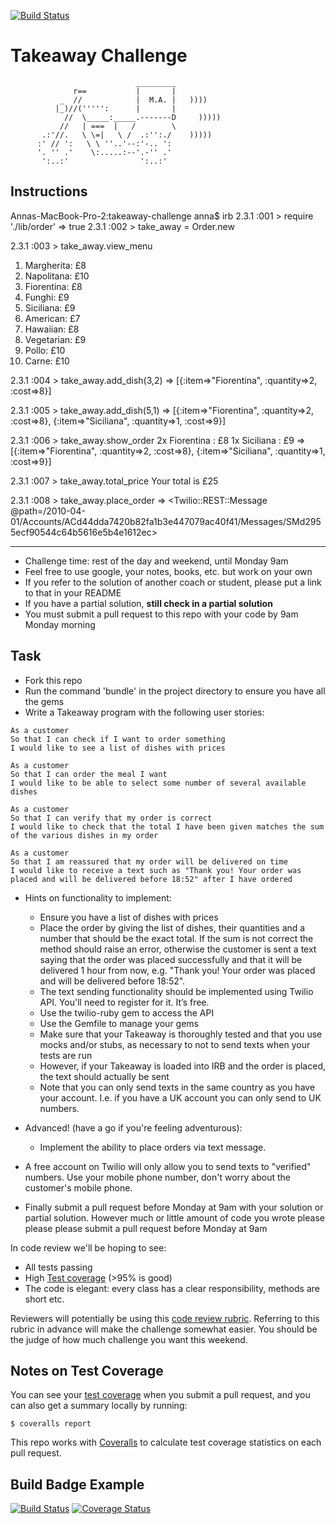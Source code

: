 [![Build Status](https://travis-ci.org/abeddow91/takeaway-challenge.svg?branch=master)](https://travis-ci.org/abeddow91/takeaway-challenge)

Takeaway Challenge
==================
```
                            _________
              r==           |       |
           _  //            |  M.A. |   ))))
          |_)//(''''':      |       |
            //  \_____:_____.-------D     )))))
           //   | ===  |   /        \
       .:'//.   \ \=|   \ /  .:'':./    )))))
      :' // ':   \ \ ''..'--:'-.. ':
      '. '' .'    \:.....:--'.-'' .'
       ':..:'                ':..:'

 ```

Instructions
-------
Annas-MacBook-Pro-2:takeaway-challenge anna$ irb
2.3.1 :001 > require './lib/order'
 => true
2.3.1 :002 > take_away = Order.new

2.3.1 :003 > take_away.view_menu
1. Margherita: £8
2. Napolitana: £10
3. Fiorentina: £8
4. Funghi: £9
5. Siciliana: £9
6. American: £7
7. Hawaiian: £8
8. Vegetarian: £9
9. Pollo: £10
10. Carne: £10

2.3.1 :004 > take_away.add_dish(3,2)
 => [{:item=>"Fiorentina", :quantity=>2, :cost=>8}]

2.3.1 :005 > take_away.add_dish(5,1)
 => [{:item=>"Fiorentina", :quantity=>2, :cost=>8}, {:item=>"Siciliana", :quantity=>1, :cost=>9}]

2.3.1 :006 > take_away.show_order
2x Fiorentina : £8
1x Siciliana : £9
 => [{:item=>"Fiorentina", :quantity=>2, :cost=>8}, {:item=>"Siciliana", :quantity=>1, :cost=>9}]

2.3.1 :007 > take_away.total_price
Your total is £25

2.3.1 :008 > take_away.place_order
 => <Twilio::REST::Message @path=/2010-04-01/Accounts/ACd44dda7420b82fa1b3e447079ac40f41/Messages/SMd2955ecf90544c64b5616e5b4e1612ec>

 -------------------

* Challenge time: rest of the day and weekend, until Monday 9am
* Feel free to use google, your notes, books, etc. but work on your own
* If you refer to the solution of another coach or student, please put a link to that in your README
* If you have a partial solution, **still check in a partial solution**
* You must submit a pull request to this repo with your code by 9am Monday morning

Task
-----

* Fork this repo
* Run the command 'bundle' in the project directory to ensure you have all the gems
* Write a Takeaway program with the following user stories:

```
As a customer
So that I can check if I want to order something
I would like to see a list of dishes with prices

As a customer
So that I can order the meal I want
I would like to be able to select some number of several available dishes

As a customer
So that I can verify that my order is correct
I would like to check that the total I have been given matches the sum of the various dishes in my order

As a customer
So that I am reassured that my order will be delivered on time
I would like to receive a text such as "Thank you! Your order was placed and will be delivered before 18:52" after I have ordered
```

* Hints on functionality to implement:
  * Ensure you have a list of dishes with prices
  * Place the order by giving the list of dishes, their quantities and a number that should be the exact total. If the sum is not correct the method should raise an error, otherwise the customer is sent a text saying that the order was placed successfully and that it will be delivered 1 hour from now, e.g. "Thank you! Your order was placed and will be delivered before 18:52".
  * The text sending functionality should be implemented using Twilio API. You'll need to register for it. It’s free.
  * Use the twilio-ruby gem to access the API
  * Use the Gemfile to manage your gems
  * Make sure that your Takeaway is thoroughly tested and that you use mocks and/or stubs, as necessary to not to send texts when your tests are run
  * However, if your Takeaway is loaded into IRB and the order is placed, the text should actually be sent
  * Note that you can only send texts in the same country as you have your account. I.e. if you have a UK account you can only send to UK numbers.

* Advanced! (have a go if you're feeling adventurous):
  * Implement the ability to place orders via text message.

* A free account on Twilio will only allow you to send texts to "verified" numbers. Use your mobile phone number, don't worry about the customer's mobile phone.
* Finally submit a pull request before Monday at 9am with your solution or partial solution.  However much or little amount of code you wrote please please please submit a pull request before Monday at 9am


In code review we'll be hoping to see:

* All tests passing
* High [Test coverage](https://github.com/makersacademy/course/blob/master/pills/test_coverage.md) (>95% is good)
* The code is elegant: every class has a clear responsibility, methods are short etc.

Reviewers will potentially be using this [code review rubric](docs/review.md).  Referring to this rubric in advance will make the challenge somewhat easier.  You should be the judge of how much challenge you want this weekend.

Notes on Test Coverage
------------------

You can see your [test coverage](https://github.com/makersacademy/course/blob/master/pills/test_coverage.md) when you submit a pull request, and you can also get a summary locally by running:

```
$ coveralls report
```

This repo works with [Coveralls](https://coveralls.io/) to calculate test coverage statistics on each pull request.

Build Badge Example
------------------

[![Build Status](https://travis-ci.org/makersacademy/takeaway-challenge.svg?branch=master)](https://travis-ci.org/makersacademy/takeaway-challenge)
[![Coverage Status](https://coveralls.io/repos/makersacademy/takeaway-challenge/badge.png)](https://coveralls.io/r/makersacademy/takeaway-challenge)
